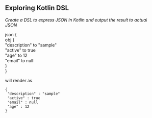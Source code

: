 ## Exploring Kotlin DSL

*Create a DSL to express JSON in Kotlin and output the result to actual JSON*

json {    
         obj {  
         "description" to "sample"  
         "active"      to true                
         "age"         to 12  
         "email"       to null  
      }  
  }  

will render as  

```
{  
 "description" : "sample"  
 "active" : true  
 "email" : null  
 "age" : 12  
}  
```
